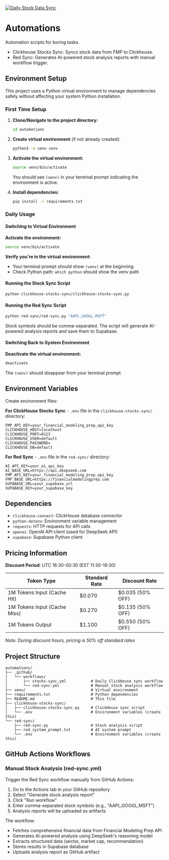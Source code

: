 [![Daily Stock Data Sync](https://github.com/mtosity/automations/actions/workflows/stocks-sync.yml/badge.svg)](https://github.com/mtosity/automations/actions/workflows/stocks-sync.yml)

# Automations

Automation scripts for boring tasks.

- Clickhouse Stocks Sync: Syncs stock data from FMP to Clickhouse.
- Red Sync: Generates AI-powered stock analysis reports with manual workflow trigger.

## Environment Setup

This project uses a Python virtual environment to manage dependencies safely without affecting your system Python installation.

### First Time Setup

1. **Clone/Navigate to the project directory:**

   ```bash
   cd automations
   ```

2. **Create virtual environment** (if not already created):

   ```bash
   python3 -m venv venv
   ```

3. **Activate the virtual environment:**

   ```bash
   source venv/bin/activate
   ```

   You should see `(venv)` in your terminal prompt indicating the environment is active.

4. **Install dependencies:**
   ```bash
   pip install -r requirements.txt
   ```

### Daily Usage

#### Switching to Virtual Environment

**Activate the environment:**

```bash
source venv/bin/activate
```

**Verify you're in the virtual environment:**

- Your terminal prompt should show `(venv)` at the beginning
- Check Python path: `which python` should show the venv path

#### Running the Stock Sync Script

```bash
python clickhouse-stocks-sync/clickhouse-stocks-sync.py
```

#### Running the Red Sync Script

```bash
python red-sync/red-sync.py "AAPL,GOOGL,MSFT"
```

Stock symbols should be comma-separated. The script will generate AI-powered analysis reports and save them to Supabase.

#### Switching Back to System Environment

**Deactivate the virtual environment:**

```bash
deactivate
```

The `(venv)` should disappear from your terminal prompt.

## Environment Variables

Create environment files:

**For ClickHouse Stocks Sync** - `.env` file in the `clickhouse-stocks-sync/` directory:

```env
FMP_API_KEY=your_financial_modeling_prep_api_key
CLICKHOUSE_HOST=localhost
CLICKHOUSE_PORT=8123
CLICKHOUSE_USER=default
CLICKHOUSE_PASSWORD=
CLICKHOUSE_DB=default
```

**For Red Sync** - `.env` file in the `red-sync/` directory:

```env
AI_API_KEY=your_ai_api_key
AI_BASE_URL=https://api.deepseek.com
FMP_API_KEY=your_financial_modeling_prep_api_key
FMP_BASE_URL=https://financialmodelingprep.com
SUPABASE_URL=your_supabase_url
SUPABASE_KEY=your_supabase_key
```

## Dependencies

- `clickhouse-connect`: ClickHouse database connector
- `python-dotenv`: Environment variable management
- `requests`: HTTP requests for API calls
- `openai`: OpenAI API client (used for DeepSeek API)
- `supabase`: Supabase Python client

## Pricing Information

**Discount Period**: UTC 16:30-00:30 (EST 11:30-19:30)

| Token Type | Standard Rate | Discount Rate |
|------------|---------------|---------------|
| 1M Tokens Input (Cache Hit) | $0.070 | $0.035 (50% OFF) |
| 1M Tokens Input (Cache Miss) | $0.270 | $0.135 (50% OFF) |
| 1M Tokens Output | $1.100 | $0.550 (50% OFF) |

*Note: During discount hours, pricing is 50% off standard rates*

## Project Structure

```
automations/
├── .github/
│   └── workflows/
│       ├── stocks-sync.yml           # Daily ClickHouse sync workflow
│       └── red-sync.yml              # Manual stock analysis workflow
├── venv/                             # Virtual environment
├── requirements.txt                  # Python dependencies
├── README.md                         # This file
├── clickhouse-stocks-sync/
│   ├── clickhouse-stocks-sync.py     # ClickHouse sync script
│   └── .env                          # Environment variables (create this)
└── red-sync/
    ├── red-sync.py                   # Stock analysis script
    ├── red_system_prompt.txt         # AI system prompt
    └── .env                          # Environment variables (create this)
```

## GitHub Actions Workflows

### Manual Stock Analysis (red-sync.yml)

Trigger the Red Sync workflow manually from GitHub Actions:

1. Go to the Actions tab in your GitHub repository
2. Select "Generate stock analysis report"
3. Click "Run workflow"
4. Enter comma-separated stock symbols (e.g., "AAPL,GOOGL,MSFT")
5. Analysis reports will be uploaded as artifacts

The workflow:
- Fetches comprehensive financial data from Financial Modeling Prep API
- Generates AI-powered analysis using DeepSeek's reasoning model
- Extracts structured data (sector, market cap, recommendation)
- Stores results in Supabase database
- Uploads analysis report as GitHub artifact
